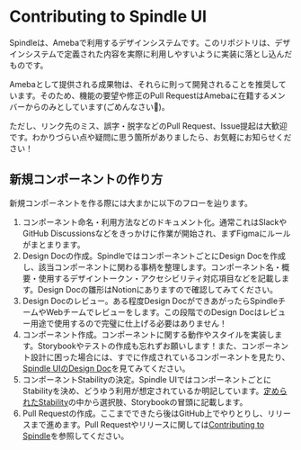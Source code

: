 # Contributing to Spindle UI

Spindleは、Amebaで利用するデザインシステムです。このリポジトリは、デザインシステムで定義された内容を実際に利用しやすいように実装に落とし込んだものです。

Amebaとして提供される成果物は、それらに則って開発されることを推奨しています。そのため、機能の要望や修正のPull RequestはAmebaに在籍するメンバーからのみとしています(ごめんなさい🙇)。

ただし、リンク先のミス、誤字・脱字などのPull Request、Issue提起は大歓迎です。わかりづらい点や疑問に思う箇所がありましたら、お気軽にお知らせください！

## 新規コンポーネントの作り方

新規コンポーネントを作る際には大まかに以下のフローを辿ります。

1. コンポーネント命名・利用方法などのドキュメント化。通常これはSlackやGitHub Discussionsなどをきっかけに作業が開始され、まずFigmaにルールがまとまります。
2. Design Docの作成。SpindleではコンポーネントごとにDesign Docを作成し、該当コンポーネントに関わる事柄を整理します。コンポーネント名・概要・使用するデザイントークン・アクセシビリティ対応項目などを記載します。Design Docの雛形はNotionにありますので確認してみてください。
3. Design Docのレビュー。ある程度Design DocができあがったらSpindleチームやWebチームでレビューをします。この段階でのDesign Docはレビュー用途で使用するので完璧に仕上げる必要はありません！
4. コンポーネント作成。コンポーネントに関する動作やスタイルを実装します。Storybookやテストの作成も忘れずお願いします！また、コンポーネント設計に困った場合には、すでに作成されているコンポーネントを見たり、[Spindle UIのDesign Doc](/packages/spindle-ui/docs/design-doc.md)を見てみてください。
5. コンポーネントStabilityの決定。Spindle UIではコンポーネントごとにStabilityを決め、どうゆう利用が想定されているか明記しています。[定められたStability](/packages/spindle-ui#%E3%82%B3%E3%83%B3%E3%83%9D%E3%83%BC%E3%83%8D%E3%83%B3%E3%83%88%E4%B8%80%E8%A6%A7)の中から選択肢、Storybookの冒頭に記載します。
6. Pull Requestの作成。ここまでできたら後はGitHub上でやりとりし、リリースまで進めます。Pull Requestやリリースに関しては[Contributing to Spindle](/CONTRIBUTING.md)を参照してください。

